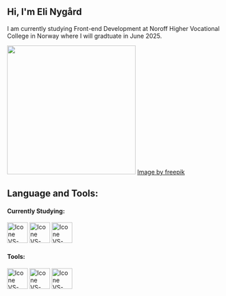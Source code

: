 ## Hi, I'm Eli Nygård

I am currently studying Front-end Development at Noroff Higher Vocational College in Norway where I will gradtuate in June 2025. 


<img height="300px" src="https://i.ibb.co/JBJX69z/2149155749.jpg"/>
<a href="https://www.freepik.com/free-photo/high-angle-interior-design-with-many-plants_20081989.htm#fromView=search&page=1&position=17&uuid=42c39d9f-4ad5-4cb0-8827-fbd2424797de">Image by freepik</a>



## Language and Tools: 
#### Currently Studying: 
[<img title="HTML" height="48px" width="48px" alt="Icone VS-Code" src="https://skillicons.dev/icons?i=html"/>](https://developer.mozilla.org/en-US/docs/Web/HTML)
[<img title="CSS" height="48px" width="48px" alt="Icone VS-Code" src="https://skillicons.dev/icons?i=css"/>](https://developer.mozilla.org/en-US/docs/Web/CSS)
[<img title="JavaScript" height="48px" width="48px" alt="Icone VS-Code" src="https://skillicons.dev/icons?i=js"/>](https://developer.mozilla.org/en-US/docs/Web/JavaScript)

#### Tools:
  [<img title="Figma" height="48px" width="48px" alt="Icone VS-Code" src="https://skillicons.dev/icons?i=figma"/>](https://www.figma.com/)
  [<img title="VS Code" height="48px" width="48px" alt="Icone VS-Code" src="https://skillicons.dev/icons?i=vscode"/>](https://code.visualstudio.com/)
  [<img title="GitHub" height="48px" width="48px" alt="Icone VS-Code" src="https://skillicons.dev/icons?i=github"/>](https://github.com/)

<!--
**EliNygard/EliNygard** is a ✨ _special_ ✨ repository because its `README.md` (this file) appears on your GitHub profile.

<img src="https://raw.githubusercontent.com/MicaelliMedeiros/micaellimedeiros/master/image/computer-illustration.png" min-width="400px" max-width="400px" width="400px" align="right" alt="Computador iuriCode">

Language and Tools: 
Main Stack: html, css, js
Currently studying: html, css, js
Tools: figma, vs code, git


Academic background: 
Noroff
NTNU

Contact
Logo to 


Here are some ideas to get you started:

- 🔭 I’m currently working on ...
- 🌱 I’m currently learning ...
- 👯 I’m looking to collaborate on ...
- 🤔 I’m looking for help with ...
- 💬 Ask me about ...
- 📫 How to reach me: ...
- 😄 Pronouns: ...
- ⚡ Fun fact: ...
-->
